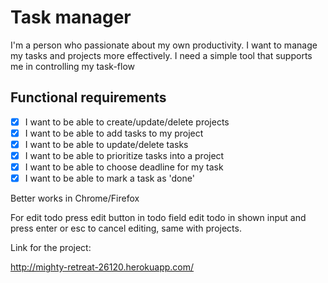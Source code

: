 # Task manager
I'm a person who passionate about my own productivity. I want to manage my tasks and projects more effectively. I need a simple tool that supports me in controlling my task-flow

## Functional requirements

- [x] I want to be able to create/update/delete projects
- [x] I want to be able to add tasks to my project
- [x] I want to be able to update/delete tasks
- [x] I want to be able to prioritize tasks into a project
- [x] I want to be able to choose deadline for my task
- [x] I want to be able to mark a task as 'done'

Better works in Chrome/Firefox

For edit todo press edit button in todo field edit todo in shown input and press enter or esc to cancel editing, same with projects.

Link for the project:

http://mighty-retreat-26120.herokuapp.com/
